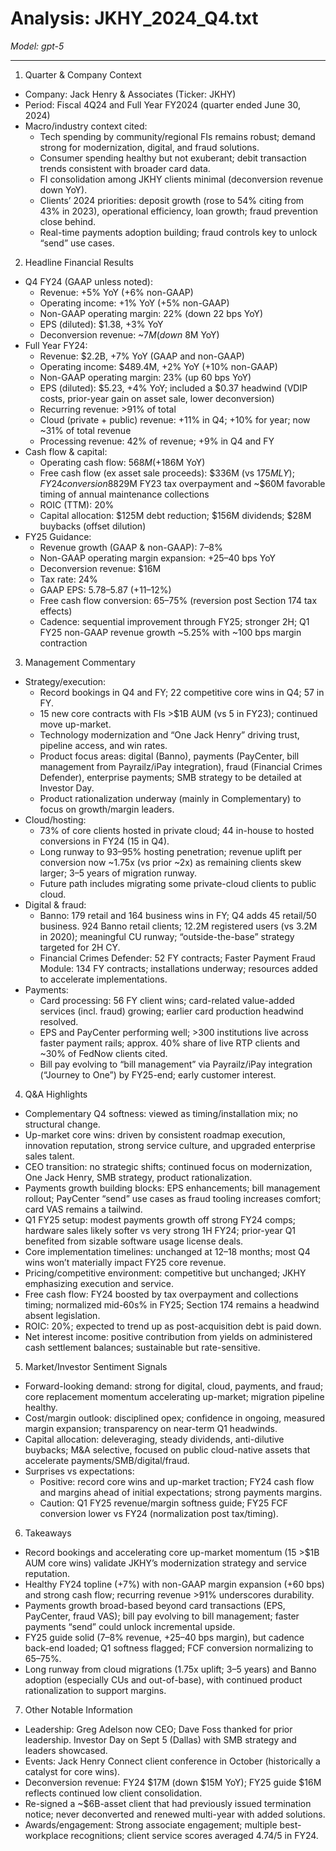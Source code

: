 # Analysis: JKHY_2024_Q4.txt

*Model: gpt-5*

---

1) Quarter & Company Context
- Company: Jack Henry & Associates (Ticker: JKHY)
- Period: Fiscal 4Q24 and Full Year FY2024 (quarter ended June 30, 2024)
- Macro/industry context cited:
  - Tech spending by community/regional FIs remains robust; demand strong for modernization, digital, and fraud solutions.
  - Consumer spending healthy but not exuberant; debit transaction trends consistent with broader card data.
  - FI consolidation among JKHY clients minimal (deconversion revenue down YoY).
  - Clients’ 2024 priorities: deposit growth (rose to 54% citing from 43% in 2023), operational efficiency, loan growth; fraud prevention close behind.
  - Real-time payments adoption building; fraud controls key to unlock “send” use cases.

2) Headline Financial Results
- Q4 FY24 (GAAP unless noted):
  - Revenue: +5% YoY (+6% non-GAAP)
  - Operating income: +1% YoY (+5% non-GAAP)
  - Non-GAAP operating margin: 22% (down 22 bps YoY)
  - EPS (diluted): $1.38, +3% YoY
  - Deconversion revenue: ~$7M (down ~$8M YoY)
- Full Year FY24:
  - Revenue: $2.2B, +7% YoY (GAAP and non-GAAP)
  - Operating income: $489.4M, +2% YoY (+10% non-GAAP)
  - Non-GAAP operating margin: 23% (up 60 bps YoY)
  - EPS (diluted): $5.23, +4% YoY; included a $0.37 headwind (VDIP costs, prior-year gain on asset sale, lower deconversion)
  - Recurring revenue: >91% of total
  - Cloud (private + public) revenue: +11% in Q4; +10% for year; now ~31% of total revenue
  - Processing revenue: 42% of revenue; +9% in Q4 and FY
- Cash flow & capital:
  - Operating cash flow: $568M (+$186M YoY)
  - Free cash flow (ex asset sale proceeds): $336M (vs $175M LY); FY24 conversion 88% aided by ~$29M FY23 tax overpayment and ~$60M favorable timing of annual maintenance collections
  - ROIC (TTM): 20%
  - Capital allocation: $125M debt reduction; $156M dividends; $28M buybacks (offset dilution)
- FY25 Guidance:
  - Revenue growth (GAAP & non-GAAP): 7–8%
  - Non-GAAP operating margin expansion: +25–40 bps YoY
  - Deconversion revenue: $16M
  - Tax rate: 24%
  - GAAP EPS: $5.78–$5.87 (+11–12%)
  - Free cash flow conversion: 65–75% (reversion post Section 174 tax effects)
  - Cadence: sequential improvement through FY25; stronger 2H; Q1 FY25 non-GAAP revenue growth ~5.25% with ~100 bps margin contraction

3) Management Commentary
- Strategy/execution:
  - Record bookings in Q4 and FY; 22 competitive core wins in Q4; 57 in FY.
  - 15 new core contracts with FIs >$1B AUM (vs 5 in FY23); continued move up-market.
  - Technology modernization and “One Jack Henry” driving trust, pipeline access, and win rates.
  - Product focus areas: digital (Banno), payments (PayCenter, bill management from Payrailz/iPay integration), fraud (Financial Crimes Defender), enterprise payments; SMB strategy to be detailed at Investor Day.
  - Product rationalization underway (mainly in Complementary) to focus on growth/margin leaders.
- Cloud/hosting:
  - 73% of core clients hosted in private cloud; 44 in-house to hosted conversions in FY24 (15 in Q4).
  - Long runway to 93–95% hosting penetration; revenue uplift per conversion now ~1.75x (vs prior ~2x) as remaining clients skew larger; 3–5 years of migration runway.
  - Future path includes migrating some private-cloud clients to public cloud.
- Digital & fraud:
  - Banno: 179 retail and 164 business wins in FY; Q4 adds 45 retail/50 business. 924 Banno retail clients; 12.2M registered users (vs 3.2M in 2020); meaningful CU runway; “outside-the-base” strategy targeted for 2H CY.
  - Financial Crimes Defender: 52 FY contracts; Faster Payment Fraud Module: 134 FY contracts; installations underway; resources added to accelerate implementations.
- Payments:
  - Card processing: 56 FY client wins; card-related value-added services (incl. fraud) growing; earlier card production headwind resolved.
  - EPS and PayCenter performing well; >300 institutions live across faster payment rails; approx. 40% share of live RTP clients and ~30% of FedNow clients cited.
  - Bill pay evolving to “bill management” via Payrailz/iPay integration (“Journey to One”) by FY25-end; early customer interest.

4) Q&A Highlights
- Complementary Q4 softness: viewed as timing/installation mix; no structural change.
- Up-market core wins: driven by consistent roadmap execution, innovation reputation, strong service culture, and upgraded enterprise sales talent.
- CEO transition: no strategic shifts; continued focus on modernization, One Jack Henry, SMB strategy, product rationalization.
- Payments growth building blocks: EPS enhancements; bill management rollout; PayCenter “send” use cases as fraud tooling increases comfort; card VAS remains a tailwind.
- Q1 FY25 setup: modest payments growth off strong FY24 comps; hardware sales likely softer vs very strong 1H FY24; prior-year Q1 benefited from sizable software usage license deals.
- Core implementation timelines: unchanged at 12–18 months; most Q4 wins won’t materially impact FY25 core revenue.
- Pricing/competitive environment: competitive but unchanged; JKHY emphasizing execution and service.
- Free cash flow: FY24 boosted by tax overpayment and collections timing; normalized mid-60s% in FY25; Section 174 remains a headwind absent legislation.
- ROIC: 20%; expected to trend up as post-acquisition debt is paid down.
- Net interest income: positive contribution from yields on administered cash settlement balances; sustainable but rate-sensitive.

5) Market/Investor Sentiment Signals
- Forward-looking demand: strong for digital, cloud, payments, and fraud; core replacement momentum accelerating up-market; migration pipeline healthy.
- Cost/margin outlook: disciplined opex; confidence in ongoing, measured margin expansion; transparency on near-term Q1 headwinds.
- Capital allocation: deleveraging, steady dividends, anti-dilutive buybacks; M&A selective, focused on public cloud-native assets that accelerate payments/SMB/digital/fraud.
- Surprises vs expectations:
  - Positive: record core wins and up-market traction; FY24 cash flow and margins ahead of initial expectations; strong payments margins.
  - Caution: Q1 FY25 revenue/margin softness guide; FY25 FCF conversion lower vs FY24 (normalization post tax/timing).

6) Takeaways
- Record bookings and accelerating core up-market momentum (15 >$1B AUM core wins) validate JKHY’s modernization strategy and service reputation.
- Healthy FY24 topline (+7%) with non-GAAP margin expansion (+60 bps) and strong cash flow; recurring revenue >91% underscores durability.
- Payments growth broad-based beyond card transactions (EPS, PayCenter, fraud VAS); bill pay evolving to bill management; faster payments “send” could unlock incremental upside.
- FY25 guide solid (7–8% revenue, +25–40 bps margin), but cadence back-end loaded; Q1 softness flagged; FCF conversion normalizing to 65–75%.
- Long runway from cloud migrations (1.75x uplift; 3–5 years) and Banno adoption (especially CUs and out-of-base), with continued product rationalization to support margins.

7) Other Notable Information
- Leadership: Greg Adelson now CEO; Dave Foss thanked for prior leadership. Investor Day on Sept 5 (Dallas) with SMB strategy and leaders showcased.
- Events: Jack Henry Connect client conference in October (historically a catalyst for core wins).
- Deconversion revenue: FY24 $17M (down $15M YoY); FY25 guide $16M reflects continued low client consolidation.
- Re-signed a ~$6B-asset client that had previously issued termination notice; never deconverted and renewed multi-year with added solutions.
- Awards/engagement: Strong associate engagement; multiple best-workplace recognitions; client service scores averaged 4.74/5 in FY24.
